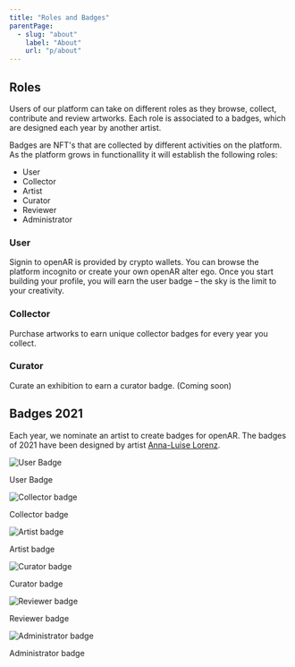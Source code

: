 ```yaml
---
title: "Roles and Badges"
parentPage: 
  - slug: "about"
    label: "About"
    url: "p/about"
---
```


## Roles

Users of our platform can take on different roles as they browse, collect, contribute and review artworks. Each role is associated to a badges, which are designed each year by another artist.

Badges are NFT's that are collected by different activities on the platform. As the platform grows in functionallity it will establish the following roles:

- User
- Collector
- Artist
- Curator
- Reviewer
- Administrator

### User

Signin to openAR is provided by crypto wallets. You can browse the platform incognito or create your own openAR alter ego. Once you start building your profile, you will earn the user badge – the sky is the limit to your creativity.

### Collector

Purchase artworks to earn unique collector badges for every year you collect.

### Curator

Curate an exhibition to earn a curator badge. (Coming soon)

## Badges 2021

Each year, we nominate an artist to create badges for openAR. The badges of 2021 have been designed by artist [Anna-Luise Lorenz](https://annaluiselorenz.com/).

![User Badge](/images/badges2021/user@14x-100.jpg)

User Badge

![Collector badge](/images/badges2021/collector@14x-100.jpg)

Collector badge

![Artist badge](/images/badges2021/artist@14x-100.jpg)

Artist badge

![Curator badge](/images/badges2021/curator@14x-100.jpg)

Curator badge

![Reviewer badge](/images/badges2021/critic@14x-100.jpg)

Reviewer badge

![Administrator badge](/images/badges2021/admin@14x-100.jpg)

Administrator badge






